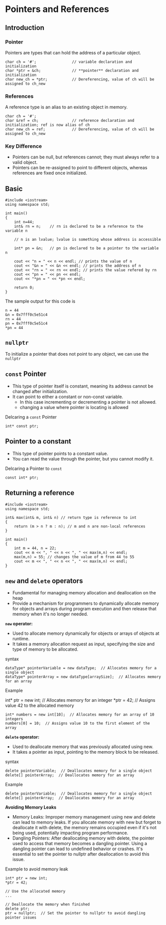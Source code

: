 # Pointers and References

## Introduction

### Pointer
Pointers are types that can hold the address of a particular object.

````
char ch = '#';                // variable declaration and initialization
char *ptr = &ch;              // **pointer** declaration and initialization
char new_ch = *ptr;           // Dereferencing, value of ch will be assigned to ch_new
````
### References
A reference type is an alias to an existing object in memory.
````
char ch = '#';
char &ref = ch;               // reference declaration and initialization; ref is now alias of ch
char new_ch = ref;            // Dereferencing, value of ch will be assigned to ch_new
````

### Key Difference
* Pointers can be null, but references cannot; they must always refer to a valid object.
* Pointers can be re-assigned to point to different objects, whereas references are fixed once initialized.

## Basic
    #include <iostream>
    using namespace std;
    
    int main()
    {
    	int n=44;
    	int& rn = n;	// rn is declared to be a reference to the variable n
    	
    	// n is an lvalue; lvalue is something whose address is accessible
    	
    	int* pn = &n;	// pn is declared to be a pointer to the variable n
    	
    	cout << "n = " << n << endl; // prints the value of n
    	cout << "&n = " << &n << endl; // prints the address of n
    	cout << "rn = " << rn << endl; // prints the value refered by rn
    	cout << "pn = " << pn << endl;
    	cout << "*pn = " << *pn << endl; 

    	return 0;
    }
The sample output for this code is

    n = 44
    &n = 0x7fff0c5e51c4
    rn = 44
    pn = 0x7fff0c5e51c4
    *pn = 44

## `nullptr`
To initialize a pointer that does not point to any object, we can use the `nullptr`

## `const` Pointer
* This type of pointer itself is constant, meaning its address cannot be changed after initialization.
* It can point to either a constant or non-const variable.
    * In this case incrementing or decrementing a pointer is not allowed.
    * changing a value where pointer is locating is allowed

Delcaring a `const` Pointer

    int* const ptr;


## Pointer to a constant
* This type of pointer points to a constant value.
* You can read the value through the pointer, but you cannot modify it.

Delcaring a Pointer to `const`
    
    const int* ptr;

## Returning a reference

    #include <iostream>
    using namespace std;
    
    int& max(int& m, int& n) // return type is reference to int
    { 
    	return (m > n ? m : n); // m and n are non-local references
    }
    
    int main()
    { 
    	int m = 44, n = 22;
    	cout << m << ", " << n << ", " << max(m,n) << endl;
    	max(m,n) = 55; // changes the value of m from 44 to 55
    	cout << m << ", " << n << ", " << max(m,n) << endl;
    }

## `new` and `delete` operators

* Fundamental for managing memory allocation and deallocation on the heap
* Provide a mechanism for programmers to dynamically allocate memory for objects and arrays during program execution and then release that memory when it's no longer needed.

**`new` operator:**
* Used to allocate memory dynamically for objects or arrays of objects at runtime.
* It takes a memory allocation request as input, specifying the size and type of memory to be allocated.

syntax

    dataType* pointerVariable = new dataType;  // Allocates memory for a single object
    dataType* pointerArray = new dataType[arraySize];  // Allocates memory for an array

Example

int* ptr = new int;  // Allocates memory for an integer
*ptr = 42;  // Assigns value 42 to the allocated memory

    int* numbers = new int[10];  // Allocates memory for an array of 10 integers
    numbers[0] = 10;  // Assigns value 10 to the first element of the array

**`delete` operator:**
* Used to deallocate memory that was previously allocated using new.
* It takes a pointer as input, pointing to the memory block to be released.
  
syntax

    delete pointerVariable;  // Deallocates memory for a single object
    delete[] pointerArray;  // Deallocates memory for an array

Example

    delete pointerVariable;  // Deallocates memory for a single object
    delete[] pointerArray;  // Deallocates memory for an array

**Avoiding Memory Leaks**
* Memory Leaks: Improper memory management using new and delete can lead to memory leaks. If you allocate memory with new but forget to deallocate it with delete, the memory remains occupied even if it's not being used, potentially impacting program performance.
* Dangling Pointers: After deallocating memory with delete, the pointer used to access that memory becomes a dangling pointer. Using a dangling pointer can lead to undefined behavior or crashes. It's essential to set the pointer to nullptr after deallocation to avoid this issue.

Example to avoid memory leak

    int* ptr = new int;
    *ptr = 42;
    
    // Use the allocated memory
    ...
    
    // Deallocate the memory when finished
    delete ptr;
    ptr = nullptr;  // Set the pointer to nullptr to avoid dangling pointer issues
